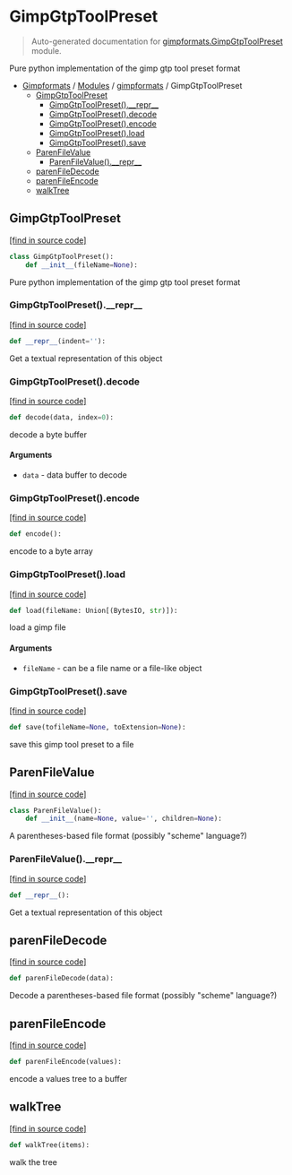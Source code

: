 # GimpGtpToolPreset

> Auto-generated documentation for [gimpformats.GimpGtpToolPreset](../../gimpformats/GimpGtpToolPreset.py) module.

Pure python implementation of the gimp gtp tool preset format

- [Gimpformats](../README.md#gimpformats-index) / [Modules](../README.md#gimpformats-modules) / [gimpformats](index.md#gimpformats) / GimpGtpToolPreset
    - [GimpGtpToolPreset](#gimpgtptoolpreset)
        - [GimpGtpToolPreset().\_\_repr\_\_](#gimpgtptoolpreset__repr__)
        - [GimpGtpToolPreset().decode](#gimpgtptoolpresetdecode)
        - [GimpGtpToolPreset().encode](#gimpgtptoolpresetencode)
        - [GimpGtpToolPreset().load](#gimpgtptoolpresetload)
        - [GimpGtpToolPreset().save](#gimpgtptoolpresetsave)
    - [ParenFileValue](#parenfilevalue)
        - [ParenFileValue().\_\_repr\_\_](#parenfilevalue__repr__)
    - [parenFileDecode](#parenfiledecode)
    - [parenFileEncode](#parenfileencode)
    - [walkTree](#walktree)

## GimpGtpToolPreset

[[find in source code]](../../gimpformats/GimpGtpToolPreset.py#L102)

```python
class GimpGtpToolPreset():
    def __init__(fileName=None):
```

Pure python implementation of the gimp gtp tool preset format

### GimpGtpToolPreset().\_\_repr\_\_

[[find in source code]](../../gimpformats/GimpGtpToolPreset.py#L159)

```python
def __repr__(indent=''):
```

Get a textual representation of this object

### GimpGtpToolPreset().decode

[[find in source code]](../../gimpformats/GimpGtpToolPreset.py#L128)

```python
def decode(data, index=0):
```

decode a byte buffer

#### Arguments

- `data` - data buffer to decode

### GimpGtpToolPreset().encode

[[find in source code]](../../gimpformats/GimpGtpToolPreset.py#L137)

```python
def encode():
```

encode to a byte array

### GimpGtpToolPreset().load

[[find in source code]](../../gimpformats/GimpGtpToolPreset.py#L112)

```python
def load(fileName: Union[(BytesIO, str)]):
```

load a gimp file

#### Arguments

- `fileName` - can be a file name or a file-like object

### GimpGtpToolPreset().save

[[find in source code]](../../gimpformats/GimpGtpToolPreset.py#L143)

```python
def save(tofileName=None, toExtension=None):
```

save this gimp tool preset to a file

## ParenFileValue

[[find in source code]](../../gimpformats/GimpGtpToolPreset.py#L9)

```python
class ParenFileValue():
    def __init__(name=None, value='', children=None):
```

A parentheses-based file format
(possibly "scheme" language?)

### ParenFileValue().\_\_repr\_\_

[[find in source code]](../../gimpformats/GimpGtpToolPreset.py#L39)

```python
def __repr__():
```

Get a textual representation of this object

## parenFileDecode

[[find in source code]](../../gimpformats/GimpGtpToolPreset.py#L57)

```python
def parenFileDecode(data):
```

Decode a parentheses-based file format
(possibly "scheme" language?)

## parenFileEncode

[[find in source code]](../../gimpformats/GimpGtpToolPreset.py#L86)

```python
def parenFileEncode(values):
```

encode a values tree to a buffer

## walkTree

[[find in source code]](../../gimpformats/GimpGtpToolPreset.py#L68)

```python
def walkTree(items):
```

walk the tree
